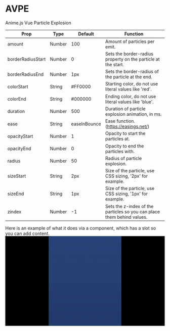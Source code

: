 # AVPE
Anime.js Vue Particle Explosion

Prop | Type | Default | Function
--- | --- | --- | --- |
amount | Number | 100 | Amount of particles per emit.
borderRadiusStart | Number | 0 | Sets the border-radius property on the particle at the start.
borderRadiusEnd | Number | 1px | Sets the border-radius of the particle at the end.
colorStart | String | #FF0000 | Starting color, do not use literal values like 'red'.
colorEnd | String | #000000 | Ending color, do not use literal values like 'blue'.
duration | Number | 500 | Duration of particle explosion animation, in ms.
ease | String | easeInBounce | Ease function. (https://easings.net/)
opacityStart | Number | 1 | Opacity to start the particles at.
opacityEnd | Number | 0 | Opacity to end the particles with.
radius | Number | 50 | Radius of particle explosion.
sizeStart | String | 2px | Size of the particle, use CSS sizing, '2px' for example.
sizeEnd | String | 1px | Size of the particle, use CSS sizing, '1px' for example.
zindex | Number | -1 | Sets the z-index of the particles so you can place them behind values.

Here is an example of what it does via a component, which has a slot so you can add content.
![AVPE Example](AVPE_example.gif)

